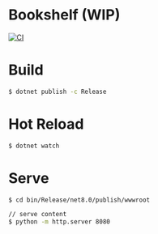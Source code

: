 # Bookshelf (WIP)

[![CI](https://github.com/yoshinorin/bookshelf/actions/workflows/ci.yml/badge.svg)](https://github.com/yoshinorin/bookshelf/actions/workflows/ci.yml)

# Build

```sh
$ dotnet publish -c Release
```

# Hot Reload

```sh
$ dotnet watch
```

# Serve

```sh
$ cd bin/Release/net8.0/publish/wwwroot

// serve content
$ python -m http.server 8080
```